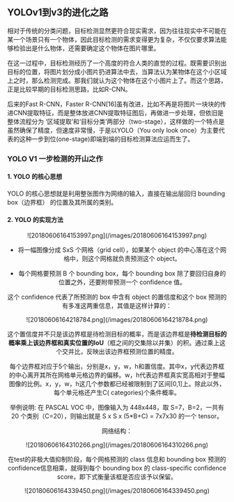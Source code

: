 ## YOLOv1到v3的进化之路

相对于传统的分类问题，目标检测显然更符合现实需求，因为往往现实中不可能在某一个场景只有一个物体，因此目标检测的需求变得更为复杂，不仅仅要求算法能够检验出是什么物体，还需要确定这个物体在图片哪里。

在这一过程中，目标检测经历了一个高度的符合人类的直觉的过程。既需要识别出目标的位置，将图片划分成小图片扔进算法中去，当算法认为某物体在这个小区域上之时，那么检测完成。那我们就认为这个物体在这个小图片上了。而这个思路，正是比较早期的目标检测思路，比如R-CNN。

后来的Fast R-CNN，Faster R-CNN[16]虽有改进，比如不再是将图片一块块的传进CNN提取特征，而是整体放进CNN提取特征图后，再做进一步处理，但依旧是整体流程分为 ‘区域提取’和‘目标分类’两部分（two-stage），这样做的一个特点是虽然确保了精度，但速度非常慢，于是以YOLO（You only look once）为主要代表的这种一步到位(one-stage)即端到端的目标检测算法应运而生了。

### YOLO V1 一步检测的开山之作

#### 1. YOLO 的核心思想

YOLO 的核心思想就是利用整张图作为网络的输入，直接在输出层回归 bounding box（边界框） 的位置及其所属的类别。

#### 2. YOLO 的实现方法

<div align=center>![20180606164153997.png](/images/20180606164153997.png)

- 将一幅图像分成 SxS 个网格（grid cell），如果某个 object 的中心落在这个网格中，则这个网格就负责预测这个 object。

- 每个网格要预测 B 个 bounding box，每个 bounding box 除了要回归自身的位置之外，还要附带预测一个 confidence 值。

这个 confidence 代表了所预测的 box 中含有 object 的置信度和这个 box 预测的有多准这两重信息，其值是这样计算的： 
<div align=center>![20180606164218784.png](/images/20180606164218784.png)

这个置信度并不只是该边界框是待检测目标的概率，而是该边界框是**待检测目标的概率乘上该边界框和真实位置的IoU**（框之间的交集除以并集）的积。通过乘上这个交并比，反映出该边界框预测位置的精度。

每个边界框对应于5个输出，分别是x，y，w，h和置信度。其中x，y代表边界框的中心离开其所在网格单元格边界的偏移。w，h代表边界框真实宽高相对于整幅图像的比例。x，y，w，h这几个参数都已经被限制到了区间[0,1]上。除此以外，每个单元格还产生C( categories)个条件概率。

举例说明: 在 PASCAL VOC 中，图像输入为 448x448，取 S=7，B=2，一共有20 个类别（C=20），则输出就是 S x S x (5*B+C) = 7x7x30 的一个 tensor。

网络结构：

<div align=center>![20180606164310266.png](/images/20180606164310266.png)

在test的非极大值抑制阶段，每个网格预测的 class 信息和 bounding box 预测的 confidence信息相乘，就得到每个 bounding box 的 class-specific confidence score，即下式衡量该框是否应该予以保留。

<div align=center>![20180606164339450.png](/images/20180606164339450.png)





